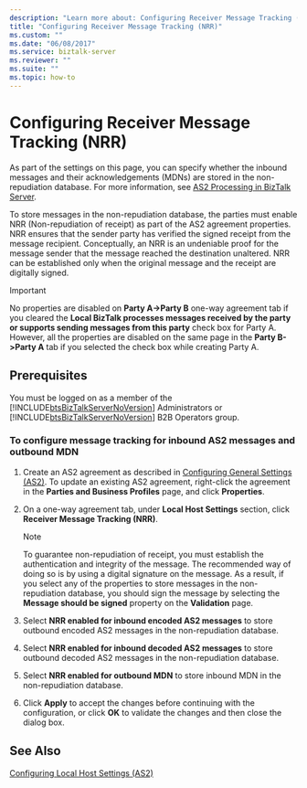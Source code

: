 ```yaml
---
description: "Learn more about: Configuring Receiver Message Tracking (NRR)"
title: "Configuring Receiver Message Tracking (NRR)"
ms.custom: ""
ms.date: "06/08/2017"
ms.service: biztalk-server
ms.reviewer: ""
ms.suite: ""
ms.topic: how-to
---
```

# Configuring Receiver Message Tracking (NRR)
As part of the settings on this page, you can specify whether the inbound messages and their acknowledgements (MDNs) are stored in the non-repudiation database. For more information, see [AS2 Processing in BizTalk Server](../core/as2-processing-in-biztalk-server.md).  
  
 To store messages in the non-repudiation database, the parties must enable NRR (Non-repudiation of receipt) as part of the AS2 agreement properties. NRR ensures that the sender party has verified the signed receipt from the message recipient. Conceptually, an NRR is an undeniable proof for the message sender that the message reached the destination unaltered. NRR can be established only when the original message and the receipt are digitally signed.  
  
> [!IMPORTANT]
>  No properties are disabled on **Party A->Party B** one-way agreement tab if you cleared the **Local BizTalk processes messages received by the party or supports sending messages from this party** check box for Party A. However, all the properties are disabled on the same page in the **Party B->Party A** tab if you selected the check box while creating Party A.  
  
## Prerequisites  
 You must be logged on as a member of the [!INCLUDE[btsBizTalkServerNoVersion](../includes/btsbiztalkservernoversion-md.md)] Administrators or [!INCLUDE[btsBizTalkServerNoVersion](../includes/btsbiztalkservernoversion-md.md)] B2B Operators group.  
  
### To configure message tracking for inbound AS2 messages and outbound MDN  
  
1.  Create an AS2 agreement as described in [Configuring General Settings (AS2)](../core/configuring-general-settings-as2.md). To update an existing AS2 agreement, right-click the agreement in the **Parties and Business Profiles** page, and click **Properties**.  
  
2.  On a one-way agreement tab, under **Local Host Settings** section, click **Receiver Message Tracking (NRR)**.  
  
    > [!NOTE]
    >  To guarantee non-repudiation of receipt, you must establish the authentication and integrity of the message. The recommended way of doing so is by using a digital signature on the message. As a result, if you select any of the properties to store messages in the non-repudiation database, you should sign the message by selecting the **Message should be signed** property on the **Validation** page.  
  
3.  Select **NRR enabled for inbound encoded AS2 messages** to store outbound encoded AS2 messages in the non-repudiation database.  
  
4.  Select **NRR enabled for inbound decoded AS2 messages** to store outbound decoded AS2 messages in the non-repudiation database.  
  
5.  Select **NRR enabled for outbound MDN** to store inbound MDN in the non-repudiation database.  
  
6.  Click **Apply** to accept the changes before continuing with the configuration, or click **OK** to validate the changes and then close the dialog box.  
  
## See Also  
 [Configuring Local Host Settings (AS2)](../core/configuring-local-host-settings-as2.md)
